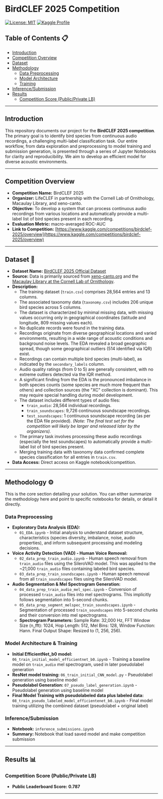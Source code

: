 # BirdCLEF 2025 Competition

[![License: MIT](https://img.shields.io/badge/License-MIT-yellow.svg)](https://opensource.org/licenses/MIT)
[![Kaggle Profile](https://img.shields.io/badge/Kaggle--Profile-hzkeric-blue)](https://www.kaggle.com/hzkeric) 

## Table of Contents 📋

* [Introduction](#introduction)
* [Competition Overview](#competition-overview)
* [Dataset](#Dataset-💾)
* [Methodology](#methodology-⚙️)
    * [Data Preprocessing](#data-preprocessing)
    * [Model Architecture](#model-architecture)
    * [Training](#training)
* [Inference/Submission](#inference/submission)
* [Results](#results-📊)
    * [Competition Score (Public/Private LB)](#competition-score-publicprivate-lb)

---

## Introduction

This repository documents our project for the **BirdCLEF 2025 competition**. The primary goal is to identify bird species from continuous audio recordings, a challenging multi-label classification task. Our entire workflow, from data exploration and preprocessing to model training and submission generation, is presented through a series of Jupyter Notebooks for clarity and reproducibility. We aim to develop an efficient model for diverse acoustic environments.

---

## Competition Overview

* **Competition Name:** BirdCLEF 2025
* **Organizer:** LifeCLEF in partnership with the Cornell Lab of Ornithology, Macaulay Library, and xeno-canto.
* **Objective:** To develop a system that can process continuous audio recordings from various locations and automatically provide a multi-label list of bird species present in each recording.
* **Evaluation Metric:** macro-averaged ROC-AUC
* **Link to Competition:** [https://www.kaggle.com/competitions/birdclef-2025/overview](https://www.kaggle.com/competitions/birdclef-2025/overview)

---

## Dataset 💾

* **Dataset Name:** [BirdCLEF 2025 Official Dataset](https://www.kaggle.com/competitions/birdclef-2025/data)
* **Source:** Data is primarily sourced from [xeno-canto.org](https://xeno-canto.org/) and the [Macaulay Library at the Cornell Lab of Ornithology](https://www.macaulaylibrary.org/).
* **Description:**
    * The training dataset (`train.csv`) comprises 28,564 entries and 13 columns.
    * The associated taxonomy data (`taxonomy.csv`) includes 206 unique bird species across 5 columns.
    * The dataset is characterized by minimal missing data, with missing values occurring only in geographical coordinates (latitude and longitude, 809 missing values each).
    * No duplicate records were found in the training data.
    * Recordings originate from diverse geographical locations and varied environments, resulting in a wide range of acoustic conditions and background noise levels. The EDA revealed a broad geographic spread, though some geographical outliers (514 identified via IQR) exist.
    * Recordings can contain multiple bird species (multi-label), as indicated by the `secondary_labels` column.
    * Audio quality ratings (from 0 to 5) are generally consistent, with no extreme outliers detected via the IQR method.
    * A significant finding from the EDA is the pronounced imbalance in both species counts (some species are much more frequent than others) and collection sources (the "XC" collection is dominant). This may require special handling during model development.
    * The dataset includes different types of audio files:
        * `train_audio`: 28,564 individual recordings.
        * `train_soundscapes`: 9,726 continuous soundscape recordings.
        * `test_soundscapes`: 1 continuous soundscape recording (as per the EDA file provided). *(Note: The final test set for the competition will likely be larger and released later by the organizers).*
    * The primary task involves processing these audio recordings (especially the test soundscapes) to automatically provide a multi-label list of bird species present.
    * Merging training data with taxonomy data confirmed complete species classification for all entries in `train.csv`.
* **Data Access:** Direct access on Kaggle notebook/competition.
  
---

## Methodology ⚙️

This is the core section detailing your solution. You can either summarize the methodology here and point to specific notebooks for details, or detail it directly.

### Data Preprocessing

* **Exploratory Data Analysis (EDA):**
    * `01_EDA.ipynb` - Initial analysis to understand dataset structure, characteristics (species diversity, imbalance, noise, audio properties), and inform subsequent processing and modeling decisions.
* **Voice Activity Detection (VAD) - Human Voice Removal:**
    * `02_data_prep_train_audio.ipynb` - Human speech removal from `train_audio` files using the SileroVAD model. This was applied to the ~21,000 `train_audio` files containing labeled bird species.
    * `03_data_prep_train_soundscapes.ipynb` - Human speech removal from all `train_soundscapes` files using the SileroVAD model.
* **Audio Segmentation & Mel Spectrogram Generation:**
    * `04_data_prep_train_audio_mel_spec.ipynb` - Conversion of processed `train_audio` files into mel spectrograms. This implicitly follows segmentation into 5-second chunks.
    * `05_data_prep_segment_melspec_train_soundscapes.ipynb` - Segmentation of processed `train_soundscapes` into 5-second chunks and their conversion into mel spectrograms.
    * **Spectrogram Parameters:** Sample Rate: 32,000 Hz, FFT Window Size (n\_fft): 1024, Hop Length: 512, Mel Bins: 128, Window Function: Hann. Final Output Shape: Resized to (1, 256, 256).

### Model Architecture & Training

* **Initial EfficientNet_b0 model:** `06_train_initial_model_efficientnet_b0.ipynb` - Training a baseline model on `train_audio` mel spectrogram, used in later pseudolabel generation
* **ResNet model training:** `06_train_initial_CNN_model.py` - Pseudolabel generation using baseline model
* **Pseudolabel Generation:** `07_pseudo_label_generation.ipynb` - Pseudolabel generation using baseline model
* **Final Model Training with pseudolabeled data plus labeled data:** `08_train_pseudo_labeled_model_efficientenet_b0.ipynb` - Final model training utilizing the combined dataset (pseudolabel + original label)


### Inference/Submission

* **Notebook:** `inference_submissions.ipynb` 
* **Summary:** Notebook that load saved model and make competition submission

---

## Results 📊

### Competition Score (Public/Private LB)

* **Public Leaderboard Score:** **0.787**

---
